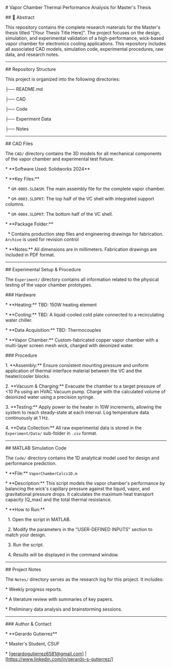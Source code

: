 

\# Vapor Chamber Thermal Performance Analysis for Master's Thesis



\## 📝 Abstract

This repository contains the complete research materials for the Master's thesis titled "\[Your Thesis Title Here]". The project focuses on the design, simulation, and experimental validation of a high-performance, wick-based vapor chamber for electronics cooling applications. This repository includes all associated CAD models, simulation code, experimental procedures, raw data, and research notes.



---

\##  Repository Structure

This project is organized into the following directories:



├── README.md

├── CAD

├── Code

├── Experiment Data

├── Notes

---

\##  CAD Files

The `CAD/` directory contains the 3D models for all mechanical components of the vapor chamber and experimental test fixture.



\* \*\*Software Used: Solidworks 2024\*\*

\* \*\*Key Files:\*\*

&nbsp;   \* `GM-0005.SLDASM`: The main assembly file for the complete vapor chamber.

&nbsp;   \* `GM-0003.SLDPRT`: The top half of the VC shell with integrated support columns.

&nbsp;   \* `GM-0004.SLDPRT`: The bottom half of the VC shell.

\* \*\*Package Folder:\*\*

&nbsp;	\* Contains production step files and engineering drawings for fabrication. `Archive` is used for revision control 

\* \*\*Notes:\*\* All dimensions are in millimeters. Fabrication drawings are included in PDF format.



---

\##  Experimental Setup \& Procedure

The `Experiment/` directory contains all information related to the physical testing of the vapor chamber prototypes.



\### Hardware

\* \*\*Heating:\*\* TBD: 150W heating element

\* \*\*Cooling:\*\* TBD: A liquid-cooled cold plate connected to a recirculating water chiller.

\* \*\*Data Acquisition:\*\* TBD: Thermocouples

\* \*\*Vapor Chamber:\*\* Custom-fabricated copper vapor chamber with a multi-layer screen mesh wick, charged with deionized water.



\### Procedure

1\.  \*\*Assembly:\*\* Ensure consistent mounting pressure and uniform application of thermal interface material between the VC and the heater/cooler blocks.

2\.  \*\*Vacuum \& Charging:\*\* Evacuate the chamber to a target pressure of <10 Pa using an HVAC Vacuum pump. Charge with the calculated volume of deionized water using a precision syringe.

3\.  \*\*Testing:\*\* Apply power to the heater in 10W increments, allowing the system to reach steady-state at each interval. Log temperature data continuously at 1 Hz.

4\.  \*\*Data Collection:\*\* All raw experimental data is stored in the `Experiment/Data/` sub-folder in `.csv` format.



---

\##  MATLAB Simulation Code

The `Code/` directory contains the 1D analytical model used for design and performance prediction.



\* \*\*File:\*\* `VaporChamberCalcs1D.m`

\* \*\*Description:\*\* This script models the vapor chamber's performance by balancing the wick's capillary pressure against the liquid, vapor, and gravitational pressure drops. It calculates the maximum heat transport capacity (Q\_max) and the total thermal resistance.

\* \*\*How to Run:\*\*

&nbsp;   1.  Open the script in MATLAB.

&nbsp;   2.  Modify the parameters in the "USER-DEFINED INPUTS" section to match your design.

&nbsp;   3.  Run the script.

&nbsp;   4.  Results will be displayed in the command window.



---

\##  Project Notes

The `Notes/` directory serves as the research log for this project. It includes:

\* Weekly progress reports.

\* A literature review with summaries of key papers.

\* Preliminary data analysis and brainstorming sessions.



---

\### Author \& Contact

\* \*\*Gerardo Gutierrez\*\*

\* Master's Student, CSUF

\* \[gerardogutierrez6581@gmail.com] | \[https://www.linkedin.com/in/gerardo-s-gutierrez/]







